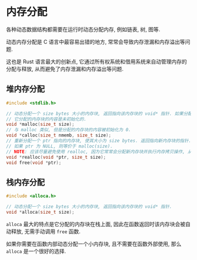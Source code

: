 # 内存分配

各种动态数据结构都需要在运行时动态分配内存, 例如链表, 树, 图等.

动态内存分配是 C 语言中最容易出错的地方, 常常会导致内存泄漏和内存溢出等问题.

这也是 Rust 语言最大的创新点, 它通过所有权系统和借用系统来自动管理内存的分配与释放, 从而避免了内存泄漏和内存溢出等问题.

## 堆内存分配

```c
#include <stdlib.h>

// 动态分配一个 size bytes 大小的内存块, 返回指向该内存块的 void* 指针. 如果分配失败, 返回 NULL.
// 它分配的内存块的内容是未初始化的.
void *malloc(size_t size);
// 与 malloc 类似, 但是分配的内存块的内容被初始化为 0.
void *calloc(size_t nmemb, size_t size);
// 重新分配一个 ptr 指向的内存块, 使其大小为 size bytes. 返回指向新内存块的指针.
// 如果 ptr 为 NULL, 则等价于 malloc(size).
// NOTE: 应该尽量避免使用 realloc, 因为它常常会分配新内存块并执行内存拷贝操作, 从而导致性能下降.
void *realloc(void *ptr, size_t size);
void free(void *ptr);
```

## 栈内存分配

```c
#include <alloca.h>

// 动态分配一个 size bytes 大小的内存块, 返回指向该内存块的 void* 指针.
void *alloca(size_t size);
```

`alloca` 最大的特点是它分配的内存块在栈上面, 因此在函数返回时该内存块会被自动释放, 无需手动调用 `free` 函数.

如果你需要在函数内部动态分配一个小内存块, 且不需要在函数外部使用, 那么 `alloca` 是一个很好的选择.

